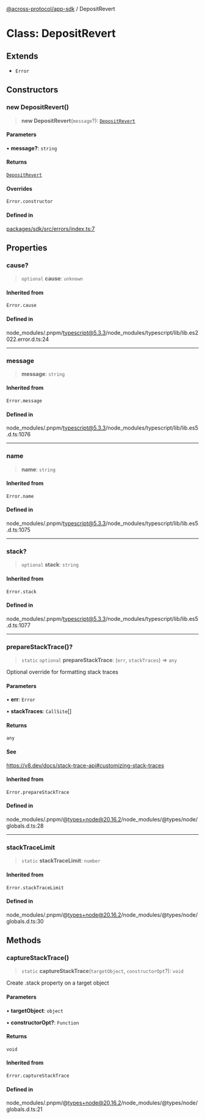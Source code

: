[@across-protocol/app-sdk](../README.md) / DepositRevert

# Class: DepositRevert

## Extends

- `Error`

## Constructors

### new DepositRevert()

> **new DepositRevert**(`message`?): [`DepositRevert`](DepositRevert.md)

#### Parameters

• **message?**: `string`

#### Returns

[`DepositRevert`](DepositRevert.md)

#### Overrides

`Error.constructor`

#### Defined in

[packages/sdk/src/errors/index.ts:7](https://github.com/across-protocol/toolkit/blob/d027d7c23e7230b7b5f439570f9efd60c1d715ce/packages/sdk/src/errors/index.ts#L7)

## Properties

### cause?

> `optional` **cause**: `unknown`

#### Inherited from

`Error.cause`

#### Defined in

node\_modules/.pnpm/typescript@5.3.3/node\_modules/typescript/lib/lib.es2022.error.d.ts:24

***

### message

> **message**: `string`

#### Inherited from

`Error.message`

#### Defined in

node\_modules/.pnpm/typescript@5.3.3/node\_modules/typescript/lib/lib.es5.d.ts:1076

***

### name

> **name**: `string`

#### Inherited from

`Error.name`

#### Defined in

node\_modules/.pnpm/typescript@5.3.3/node\_modules/typescript/lib/lib.es5.d.ts:1075

***

### stack?

> `optional` **stack**: `string`

#### Inherited from

`Error.stack`

#### Defined in

node\_modules/.pnpm/typescript@5.3.3/node\_modules/typescript/lib/lib.es5.d.ts:1077

***

### prepareStackTrace()?

> `static` `optional` **prepareStackTrace**: (`err`, `stackTraces`) => `any`

Optional override for formatting stack traces

#### Parameters

• **err**: `Error`

• **stackTraces**: `CallSite`[]

#### Returns

`any`

#### See

https://v8.dev/docs/stack-trace-api#customizing-stack-traces

#### Inherited from

`Error.prepareStackTrace`

#### Defined in

node\_modules/.pnpm/@types+node@20.16.2/node\_modules/@types/node/globals.d.ts:28

***

### stackTraceLimit

> `static` **stackTraceLimit**: `number`

#### Inherited from

`Error.stackTraceLimit`

#### Defined in

node\_modules/.pnpm/@types+node@20.16.2/node\_modules/@types/node/globals.d.ts:30

## Methods

### captureStackTrace()

> `static` **captureStackTrace**(`targetObject`, `constructorOpt`?): `void`

Create .stack property on a target object

#### Parameters

• **targetObject**: `object`

• **constructorOpt?**: `Function`

#### Returns

`void`

#### Inherited from

`Error.captureStackTrace`

#### Defined in

node\_modules/.pnpm/@types+node@20.16.2/node\_modules/@types/node/globals.d.ts:21

